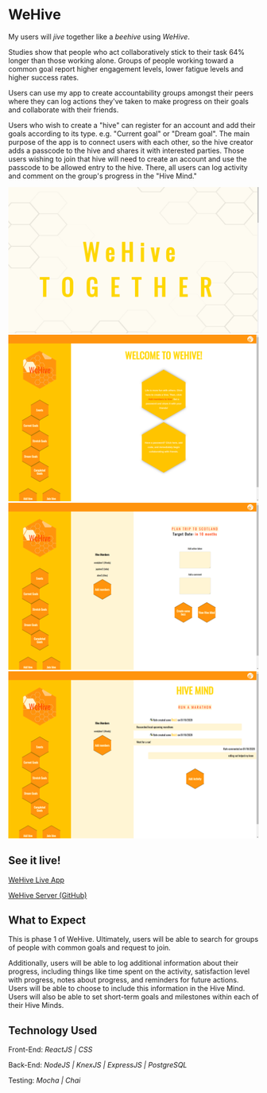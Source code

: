 # WeHive

My users will _jive_ together like a _beehive_ using _WeHive_.

Studies show that people who act collaboratively stick to their task 64% longer than those working alone. Groups of people working toward a common goal report higher engagement levels, lower fatigue levels and higher success rates.

Users can use my app to create accountability groups amongst their peers where they can log actions they've taken to make progress on their goals and collaborate with their friends.

Users who wish to create a "hive" can register for an account and add their goals according to its type. e.g. "Current goal" or "Dream goal". The main purpose of the app is to connect users with each other, so the hive creator adds a passcode to the hive and shares it with interested parties. Those users wishing to join that hive will need to create an account and use the passcode to be allowed entry to the hive. There, all users can log activity and comment on the group's progress in the "Hive Mind."

![Landing Page](README/wehivelanding.gif "Landing Page")
![User Dashboard](README/dashboard.png "User Dashboard")
![Log Activity](README/activitylogger.png "Log Activity")
![Hive Mind](README/hivemind.png "Hive Mind")

## See it live!

[WeHive Live App](https://wehive.now.sh/)

[WeHive Server (GitHub)](https://github.com/thinkful-ei-iguana/we-hive-app)

## What to Expect

This is phase 1 of WeHive. Ultimately, users will be able to search for groups of people with common goals and request to join.

Additionally, users will be able to log additional information about their progress, including things like time spent on the activity, satisfaction level with progress, notes about progress, and reminders for future actions. Users will be able to choose to include this information in the Hive Mind. Users will also be able to set short-term goals and milestones within each of their Hive Minds.

## Technology Used

Front-End: _ReactJS | CSS_

Back-End: _NodeJS | KnexJS | ExpressJS | PostgreSQL_

Testing: _Mocha | Chai_
